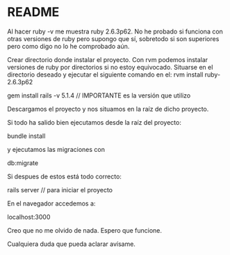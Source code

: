 # README

Al hacer ruby -v me muestra ruby 2.6.3p62. No he probado si funciona con otras versiones de ruby pero supongo que sí, sobretodo si son superiores pero como digo no lo he comprobado aún.

Crear directorio donde instalar el proyecto.
Con rvm podemos instalar versiones de ruby por directorios si no estoy equivocado. Situarse en el directorio deseado y ejecutar el siguiente comando en el:
rvm install ruby-2.6.3p62

gem install rails -v 5.1.4 // IMPORTANTE es la versión que utilizo

Descargamos el proyecto y nos situamos en la raíz de dicho proyecto.

Si todo ha salido bien ejecutamos desde la raíz del proyecto:

bundle install
 
y ejecutamos las migraciones con

db:migrate

Si despues de estos está todo correcto:

rails server // para iniciar el proyecto

En el navegador accedemos a:

localhost:3000

Creo que no me olvido de nada. Espero que funcione.

Cualquiera duda que pueda aclarar avísame.




